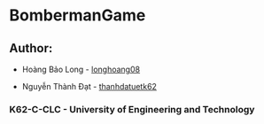 # BombermanGame

## Author: 
- Hoàng Bảo Long - [longhoang08](https://www.facebook.com/longhoang08)

- Nguyễn Thành Đạt - [thanhdatuetk62](https://www.facebook.com/profile.php?id=100004923245703)

### K62-C-CLC - University of Engineering and Technology

